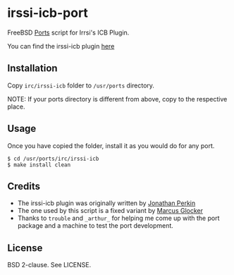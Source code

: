 irssi-icb-port
==============

FreeBSD [Ports][4] script for Irrsi's ICB Plugin.

You can find the irssi-icb plugin [here][1]

Installation
------------

Copy `irc/irssi-icb` folder to `/usr/ports` directory.

NOTE: If your ports directory is different from above, copy to the respective
place.

Usage
-----

Once you have copied the folder, install it as you would do for any port.

`$ cd /usr/ports/irc/irssi-icb`<br>
`$ make install clean`

Credits
-------

* The irssi-icb plugin was originally written by [Jonathan Perkin][2]
* The one used by this script is a fixed variant by [Marcus Glocker][3]
* Thanks to `trouble` and `_arthur_` for helping me come up with the port package and a
  machine to test the port development.

License
-------

BSD 2-clause. See LICENSE.

[1]: https://github.com/mglocker/irssi-icb
[2]: https://github.com/jperkin
[3]: https://github.com/mglocker
[4]: https://www.freshports.org/irc/irssi-icb